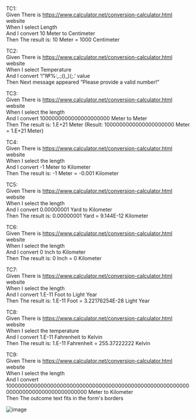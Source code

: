 TC1:  
Given There is https://www.calculator.net/conversion-calculator.html website  
When I select Length   
And I convert 10 Meter to Centimeter  
Then The result is:  10 Meter = 1000 Centimeter  

TC2:  
Given There is https://www.calculator.net/conversion-calculator.html website  
When I select Temperature   
And I convert ‘!"№%:,.;()_)(;.’ value  
Then Next message appeared “Please provide a valid number!”   

TC3:  
Given There is https://www.calculator.net/conversion-calculator.html website  
When I select the length   
And I convert 1000000000000000000000 Meter to Meter  
Then The result is: 1.E+21 Meter (Result: 1000000000000000000000 Meter = 1.E+21 Meter)  

TC4:    
Given There is https://www.calculator.net/conversion-calculator.html website    
When I select the length       
And I convert -1 Meter to Kilometer   
Then The result is: -1 Meter = -0.001 Kilometer  

TC5:      
Given There is https://www.calculator.net/conversion-calculator.html website    
When I select the length       
And I convert 0.00000001 Yard to Kilometer     
Then The result is: 0.00000001 Yard = 9.144E-12 Kilometer    

TC6:      
Given There is https://www.calculator.net/conversion-calculator.html website    
When I select the length       
And I convert 0 Inch to Kilometer   
Then The result is: 0 Inch = 0 Kilometer  

TC7:      
Given There is https://www.calculator.net/conversion-calculator.html website      
When I select the length         
And I convert 1.E-11 Foot to Light Year     
Then The result is: 1.E-11 Foot = 3.22176254E-28 Light Year  

TC8:      
Given There is https://www.calculator.net/conversion-calculator.html website        
When I select the temperature           
And I convert 1.E-11 Fahrenheit to Kelvin       
Then The result is: 1.E-11 Fahrenheit = 255.37222222 Kelvin  

TC9:  
Given There is https://www.calculator.net/conversion-calculator.html website        
When I select the length             
And I convert 1000000000000000000000000000000000000000000000000000000000000000000000000000000000 Meter to Kilometer       
Then The outcome text fits in the form's borders  


![image](https://github.com/xxshevem/calculator-cypress/assets/145334564/07e007de-beba-49d6-a8d4-e9d8419cde36)



